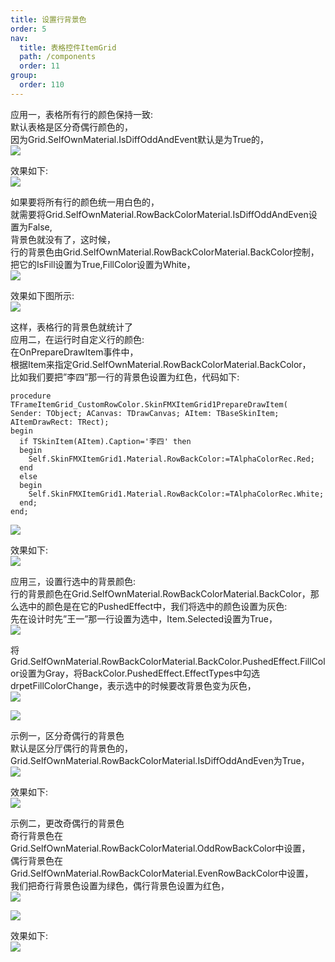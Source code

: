 ```yaml
---
title: 设置行背景色
order: 5
nav:
  title: 表格控件ItemGrid
  path: /components
  order: 11
group:
  order: 110
---
```



应用一，表格所有行的颜色保持一致:  
默认表格是区分奇偶行颜色的，  
因为Grid.SelfOwnMaterial.IsDiffOddAndEvent默认是为True的，  
![](http://www.orangeui.cn/wordpress/wp-content/uploads/2020/03/word-image-11.png)


效果如下:  
![](http://www.orangeui.cn/wordpress/wp-content/uploads/2020/03/word-image-12.png)


如果要将所有行的颜色统一用白色的，  
就需要将Grid.SelfOwnMaterial.RowBackColorMaterial.IsDiffOddAndEven设置为False,  
背景色就没有了，这时候，  
行的背景色由Grid.SelfOwnMaterial.RowBackColorMaterial.BackColor控制，  
把它的IsFill设置为True,FillColor设置为White，  
![](http://www.orangeui.cn/wordpress/wp-content/uploads/2020/03/word-image-13.png)


效果如下图所示:  
![](http://www.orangeui.cn/wordpress/wp-content/uploads/2020/03/word-image-14.png)


这样，表格行的背景色就统计了  
应用二，在运行时自定义行的颜色:  
在OnPrepareDrawItem事件中，  
根据Item来指定Grid.SelfOwnMaterial.RowBackColorMaterial.BackColor，  
比如我们要把”李四”那一行的背景色设置为红色，代码如下:  
```delphi | pure
procedure TFrameItemGrid_CustomRowColor.SkinFMXItemGrid1PrepareDrawItem(
Sender: TObject; ACanvas: TDrawCanvas; AItem: TBaseSkinItem;
AItemDrawRect: TRect);
begin
  if TSkinItem(AItem).Caption='李四' then
  begin
    Self.SkinFMXItemGrid1.Material.RowBackColor:=TAlphaColorRec.Red;
  end
  else
  begin
    Self.SkinFMXItemGrid1.Material.RowBackColor:=TAlphaColorRec.White;
  end;
end;
```
![](http://www.orangeui.cn/wordpress/wp-content/uploads/2020/03/word-image-15.png)


效果如下:  
![](http://www.orangeui.cn/wordpress/wp-content/uploads/2020/03/word-image-16.png)


应用三，设置行选中的背景颜色:  
行的背景颜色在Grid.SelfOwnMaterial.RowBackColorMaterial.BackColor，那么选中的颜色是在它的PushedEffect中，我们将选中的颜色设置为灰色:  
先在设计时先”王一”那一行设置为选中，Item.Selected设置为True，  
![](http://www.orangeui.cn/wordpress/wp-content/uploads/2020/03/word-image-17.png)


将Grid.SelfOwnMaterial.RowBackColorMaterial.BackColor.PushedEffect.FillColor设置为Gray，将BackColor.PushedEffect.EffectTypes中勾选drpetFillColorChange，表示选中的时候要改背景色变为灰色，  
![](http://www.orangeui.cn/wordpress/wp-content/uploads/2020/03/word-image-18.png)

![](http://www.orangeui.cn/wordpress/wp-content/uploads/2020/03/word-image-19.png)







示例一，区分奇偶行的背景色  
默认是区分厅偶行的背景色的，  
Grid.SelfOwnMaterial.RowBackColorMaterial.IsDiffOddAndEven为True，  
![](http://www.orangeui.cn/wordpress/wp-content/uploads/2020/03/word-image-6.png)


效果如下:  
![](http://www.orangeui.cn/wordpress/wp-content/uploads/2020/03/word-image-7.png)


示例二，更改奇偶行的背景色  
奇行背景色在Grid.SelfOwnMaterial.RowBackColorMaterial.OddRowBackColor中设置，  
偶行背景色在Grid.SelfOwnMaterial.RowBackColorMaterial.EvenRowBackColor中设置，  
我们把奇行背景色设置为绿色，偶行背景色设置为红色，  
![](http://www.orangeui.cn/wordpress/wp-content/uploads/2020/03/word-image-8.png)

![](http://www.orangeui.cn/wordpress/wp-content/uploads/2020/03/word-image-9.png)



效果如下:  
![](http://www.orangeui.cn/wordpress/wp-content/uploads/2020/03/word-image-10.png)




